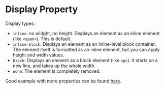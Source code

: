 # Display Property

Display types:

- `inline`: no widght, no height. Displays an element as an inline element
(like `<span>`). This is default.
- `inline-block`: Displays an element as an inline-level block container.
The element itself is formatted as an inline element,
but you can apply height and width values.
- `block`: Displays an element as a block element (like `<p>`).
It starts on a new line, and takes up the whole width
- `none`: The element is completely removed.

Good example with more properties can be found [here](https://www.w3schools.com/cssref/tryit.php?filename=trycss_display).
